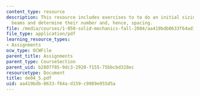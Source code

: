 ```yaml
---
content_type: resource
description: This resource includes exercises to to do an initial sizing of the section
  beams and determine their number and, hence, spacing.
file: /media/courses/1-050-solid-mechanics-fall-2004/aa419bdb0633f64ad159c9989e955d5a_de04_5.pdf
file_type: application/pdf
learning_resource_types:
- Assignments
ocw_type: OCWFile
parent_title: Assignments
parent_type: CourseSection
parent_uid: b2807f85-9dc3-2920-f155-75bbcbd328ec
resourcetype: Document
title: de04_5.pdf
uid: aa419bdb-0633-f64a-d159-c9989e955d5a
---
```

